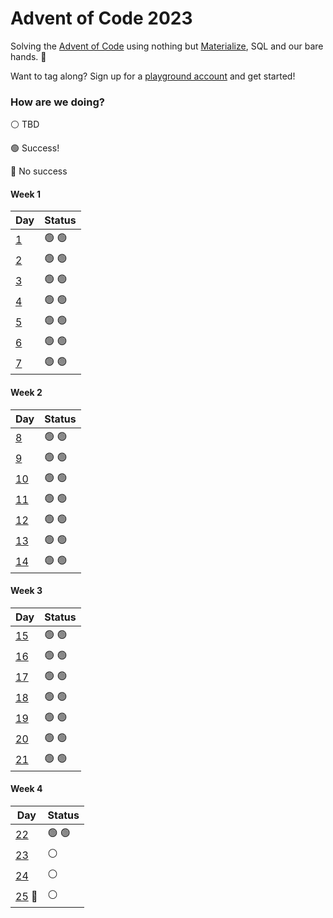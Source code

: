 # Advent of Code 2023

Solving the [Advent of Code](https://adventofcode.com/) using nothing but
[Materialize](https://materialize.com/), SQL and our bare hands. 🎄

Want to tag along? Sign up for a [playground account](https://materialize.com/register/)
and get started!

### How are we doing?

⚪ TBD

🟢 Success!

🔴 No success

#### Week 1

| Day                              | Status        |
| -------------------------------- | ------------- |
| [1](./week1/aoc_1201.md)         | 🟢 🟢         |
| [2](./week1/aoc_1202.md)         | 🟢 🟢         |
| [3](./week1/aoc_1203.md)         | 🟢 🟢         |
| [4](./week1/aoc_1204.md)         | 🟢 🟢         |
| [5](./week1/aoc_1205.md)         | 🟢 🟢         |
| [6](./week1/aoc_1206.md)         | 🟢 🟢         |
| [7](./week1/aoc_1207.md)         | 🟢 🟢         |

#### Week 2

| Day                               | Status        |
| --------------------------------- | ------------- |
| [8](./week2/aoc_1208.md)          | 🟢 🟢         |
| [9](./week2/aoc_1209.md)          | 🟢 🟢         |
| [10](./week2/aoc_1210.md)         | 🟢 🟢         |
| [11](./week2/aoc_1211.md)         | 🟢 🟢         |
| [12](./week2/aoc_1212.md)         | 🟢 🟢         |
| [13](./week2/aoc_1213.md)         | 🟢 🟢         |
| [14](./week2/aoc_1214.md)         | 🟢 🟢         |

#### Week 3

| Day                               | Status        |
| --------------------------------- | ------------- |
| [15](./week3/aoc_1215.md)         | 🟢 🟢         |
| [16](./week3/aoc_1216.md)         | 🟢 🟢         |
| [17](./week3/aoc_1217.md)         | 🟢 🟢         |
| [18](./week3/aoc_1218.md)         | 🟢 🟢         |
| [19](./week3/aoc_1219.md)         | 🟢 🟢         |
| [20](./week3/aoc_1220.md)         | 🟢 🟢         |
| [21](./week3/aoc_1221.md)         | 🟢 🟢         |

#### Week 4

| Day                               | Status        |
| --------------------------------- | ------------- |
| [22](./week4/aoc_1222.md)         | 🟢 🟢         |
| [23](./week4/aoc_1223.md)         | ⚪            |
| [24](./week4/aoc_1224.md)         | ⚪            |
| [25](./week4/aoc_1225.md) 🎄      | ⚪            |

